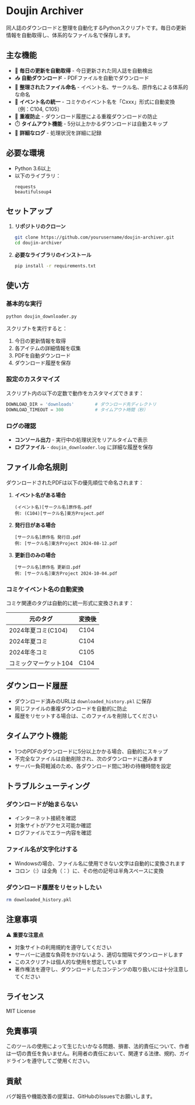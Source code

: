 # Doujin Archiver

同人誌のダウンロードと整理を自動化するPythonスクリプトです。毎日の更新情報を自動取得し、体系的なファイル名で保存します。

## 主な機能

- 📅 **毎日の更新を自動取得** - 今日更新された同人誌を自動検出
- 📥 **自動ダウンロード** - PDFファイルを自動でダウンロード
- 📁 **整理されたファイル命名** - イベント名、サークル名、原作名による体系的な命名
- 🎪 **イベント名の統一** - コミケのイベント名を「Cxxx」形式に自動変換（例：C104, C105）
- 🔄 **重複防止** - ダウンロード履歴による重複ダウンロードの防止
- ⏱️ **タイムアウト機能** - 5分以上かかるダウンロードは自動スキップ
- 📝 **詳細なログ** - 処理状況を詳細に記録

## 必要な環境

- Python 3.6以上
- 以下のライブラリ：
  ```
  requests
  beautifulsoup4
  ```

## セットアップ

1. **リポジトリのクローン**
   ```bash
   git clone https://github.com/yourusername/doujin-archiver.git
   cd doujin-archiver
   ```

2. **必要なライブラリのインストール**
   ```bash
   pip install -r requirements.txt
   ```

## 使い方

### 基本的な実行

```bash
python doujin_downloader.py
```

スクリプトを実行すると：
1. 今日の更新情報を取得
2. 各アイテムの詳細情報を収集
3. PDFを自動ダウンロード
4. ダウンロード履歴を保存

### 設定のカスタマイズ

スクリプト内の以下の定数で動作をカスタマイズできます：

```python
DOWNLOAD_DIR = 'downloads'        # ダウンロード先ディレクトリ
DOWNLOAD_TIMEOUT = 300            # タイムアウト時間（秒）
```

### ログの確認

- **コンソール出力** - 実行中の処理状況をリアルタイムで表示
- **ログファイル** - `doujin_downloader.log` に詳細な履歴を保存

## ファイル命名規則

ダウンロードされたPDFは以下の優先順位で命名されます：

1. **イベント名がある場合**
   ```
   (イベント名)[サークル名]原作名.pdf
   例: (C104)[サークル名]東方Project.pdf
   ```

2. **発行日がある場合**
   ```
   [サークル名]原作名 発行日.pdf
   例: [サークル名]東方Project 2024-08-12.pdf
   ```

3. **更新日のみの場合**
   ```
   [サークル名]原作名 更新日.pdf
   例: [サークル名]東方Project 2024-10-04.pdf
   ```

### コミケイベント名の自動変換

コミケ関連のタグは自動的に統一形式に変換されます：

| 元のタグ | 変換後 |
|---------|--------|
| 2024年夏コミ(C104) | C104 |
| 2024年夏コミ | C104 |
| 2024年冬コミ | C105 |
| コミックマーケット104 | C104 |

## ダウンロード履歴

- ダウンロード済みのURLは `downloaded_history.pkl` に保存
- 同じファイルの重複ダウンロードを自動的に防止
- 履歴をリセットする場合は、このファイルを削除してください

## タイムアウト機能

- 1つのPDFのダウンロードに5分以上かかる場合、自動的にスキップ
- 不完全なファイルは自動削除され、次のダウンロードに進みます
- サーバー負荷軽減のため、各ダウンロード間に3秒の待機時間を設定

## トラブルシューティング

### ダウンロードが始まらない
- インターネット接続を確認
- 対象サイトがアクセス可能か確認
- ログファイルでエラー内容を確認

### ファイル名が文字化けする
- Windowsの場合、ファイル名に使用できない文字は自動的に変換されます
- コロン（:）は全角（：）に、その他の記号は半角スペースに変換

### ダウンロード履歴をリセットしたい
```bash
rm downloaded_history.pkl
```

## 注意事項

⚠️ **重要な注意点**

- 対象サイトの利用規約を遵守してください
- サーバーに過度な負荷をかけないよう、適切な間隔でダウンロードします
- このスクリプトは個人的な使用を想定しています
- 著作権法を遵守し、ダウンロードしたコンテンツの取り扱いには十分注意してください

## ライセンス

MIT License

## 免責事項

このツールの使用によって生じたいかなる問題、損害、法的責任について、作者は一切の責任を負いません。利用者の責任において、関連する法律、規約、ガイドラインを遵守してご使用ください。

## 貢献

バグ報告や機能改善の提案は、GitHubのIssuesでお願いします。